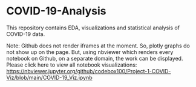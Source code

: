 # COVID-19-Analysis

This repository contains EDA, visualizations and statistical analysis of COVID-19 data.

Note: Github does not render iframes at the moment. So, plotly graphs do not show up on the page. But, using nbviewer which renders every notebook on Github, on a separate domain, the work can be displayed. Please click here to view all notebook visualizations: https://nbviewer.jupyter.org/github/codebox100/Project-1-COVID-Viz/blob/main/COVID-19_Viz.ipynb
